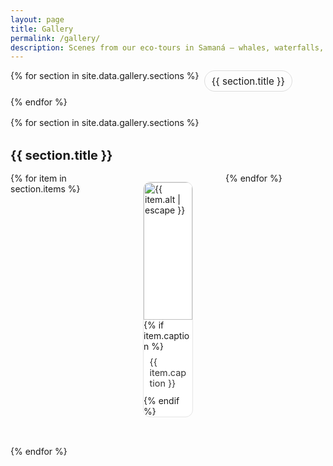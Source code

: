 ```yaml
---
layout: page
title: Gallery
permalink: /gallery/
description: Scenes from our eco-tours in Samaná — whales, waterfalls, mangroves, reefs, and secret beaches.
---
```


<nav class="gallery-toc">
  {% for section in site.data.gallery.sections %}
    <a href="#{{ section.id }}">{{ section.title }}</a>
  {% endfor %}
</nav>

<div class="gallery-wrap">
  {% for section in site.data.gallery.sections %}
  <section id="{{ section.id }}" class="gallery-section">
    <h2>{{ section.title }}</h2>
    <div class="grid">
      {% for item in section.items %}
      <figure class="card">
        <a href="{{ item.src }}">
          <img loading="lazy" src="{{ item.thumb | default: item.src }}" alt="{{ item.alt | escape }}">
        </a>
        {% if item.caption %}<figcaption>{{ item.caption }}</figcaption>{% endif %}
      </figure>
      {% endfor %}
    </div>
  </section>
  {% endfor %}
</div>

<style>
/* --- Minimal, responsive gallery styles --- */
.gallery-toc {
  display:flex; flex-wrap:wrap; gap:.5rem; margin: 0 0 1rem 0;
}
.gallery-toc a {
  padding:.4rem .7rem; border:1px solid var(--border, #ddd);
  border-radius:999px; text-decoration:none; font-size:.95rem;
}
.gallery-wrap { --gap: .75rem; }
.gallery-section { margin: 2rem 0; }
.gallery-section h2 { margin: .5rem 0 1rem; font-size: clamp(1.25rem, 2vw, 1.6rem); }

.grid {
  display:grid;
  grid-template-columns: repeat(2, 1fr);
  gap: var(--gap);
}
@media (min-width: 720px) { .grid { grid-template-columns: repeat(3, 1fr); } }
@media (min-width: 1080px){ .grid { grid-template-columns: repeat(4, 1fr); } }

.card { background: var(--card, #fff); border-radius: .75rem; overflow:hidden;
        border: 1px solid var(--border, #e5e5e5); }
.card img { width:100%; height: 220px; object-fit: cover; display:block; }
.card figcaption { font-size:.9rem; padding:.5rem .6rem .7rem; color:#333; }

/* Optional: light “zoom” without JS using :target */
.gallery-wrap a { display:block; position:relative; }
.gallery-wrap a[href^="#"]{ cursor: zoom-in; }
</style>

<script>
/* Simple no-dependency lightbox:
   - When you click an image, we open the full image in a new tab by default.
   - If you prefer an on-page lightbox, plug in SimpleLightbox or Photoswipe later.
*/
document.querySelectorAll('.gallery-wrap a').forEach(a=>{
  a.addEventListener('click', (e)=>{
    // open the high-res image in a new tab
    if (a.getAttribute('href')?.match(/\.(jpg|jpeg|png|webp|avif)(\?.*)?$/i)) {
      e.preventDefault();
      window.open(a.getAttribute('href'), '_blank', 'noopener');
    }
  });
});
</script>

 
